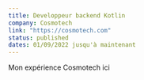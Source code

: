 ```yaml
---
title: Developpeur backend Kotlin
company: Cosmotech
link: "https://cosmotech.com"
status: published
dates: 01/09/2022 jusqu'à maintenant
---
```


Mon expérience Cosmotech ici